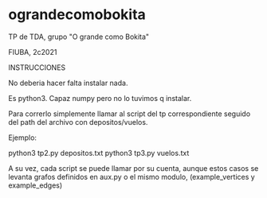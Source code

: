 # ograndecomobokita
TP de TDA, grupo "O grande como Bokita"

FIUBA, 2c2021

INSTRUCCIONES

No deberia hacer falta instalar nada.

Es python3. Capaz numpy pero no lo tuvimos q instalar.

Para correrlo simplemente llamar al script del tp correspondiente seguido del path del archivo con depositos/vuelos.

Ejemplo:

python3 tp2.py depositos.txt
python3 tp3.py vuelos.txt


A su vez, cada script se puede llamar por su cuenta, aunque estos casos se levanta grafos definidos en aux.py o el mismo modulo, (example_vertices y example_edges)
